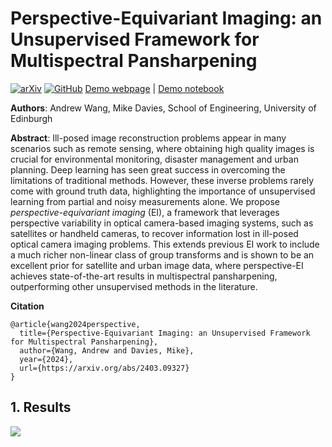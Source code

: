 # Perspective-Equivariant Imaging: an Unsupervised Framework for Multispectral Pansharpening

[![arXiv](https://img.shields.io/badge/arXiv-2403.09327-green.svg)](https://arxiv.org/abs/2403.09327)
[![GitHub](https://img.shields.io/badge/GitHub-100000?style=for-the-badge&logo=github&logoColor=white)](https://github.com/Andrewwango/perspective-equivariant-imaging)
[Demo webpage](https://andrewwango.github.io/perspective-equivariant-imaging) | [Demo notebook](demo.ipynb)

**Authors**: Andrew Wang, Mike Davies, School of Engineering, University of Edinburgh

**Abstract**: Ill-posed image reconstruction problems appear in many scenarios such as remote sensing, where obtaining high quality images is crucial for environmental monitoring, disaster management and urban planning. Deep learning has seen great success in overcoming the limitations of traditional methods. However, these inverse problems rarely come with ground truth data, highlighting the importance of unsupervised learning from partial and noisy measurements alone. We propose _perspective-equivariant imaging_ (EI), a framework that leverages perspective variability in optical camera-based imaging systems, such as satellites or handheld cameras, to recover information lost in ill-posed optical camera imaging problems. This extends previous EI work to include a much richer non-linear class of group transforms and is shown to be an excellent prior for satellite and urban image data, where perspective-EI achieves state-of-the-art results in multispectral pansharpening, outperforming other unsupervised methods in the literature.

**Citation**
```
@article{wang2024perspective,
  title={Perspective-Equivariant Imaging: an Unsupervised Framework for Multispectral Pansharpening},
  author={Wang, Andrew and Davies, Mike},
  year={2024},
  url={https://arxiv.org/abs/2403.09327}
}
```

## 1. Results

![](img/eval_spacenet_pansharpen_noiseless.png)